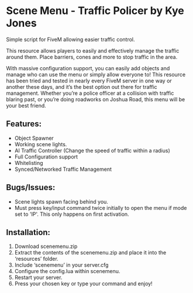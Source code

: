 # Scene Menu - Traffic Policer by Kye Jones
Simple script for FiveM allowing easier traffic control.

This resource allows players to easily and effectively manage the traffic around them. Place barriers, cones and more to stop traffic in the area.

With massive configuration support, you can easily add objects and manage who can use the menu or simply allow everyone to! This resource has been tried and tested in nearly every FiveM server in one way or another these days, and it’s the best option out there for traffic management. Whether you’re a police officer at a collision with traffic blaring past, or you’re doing roadworks on Joshua Road, this menu will be your best friend.

## Features:

- Object Spawner
- Working scene lights.
- AI Traffic Controller (Change the speed of traffic within a radius)
- Full Configuration support
- Whitelisting
- Synced/Networked Traffic Management

## Bugs/Issues:

- Scene lights spawn facing behind you.
- Must press key/input command twice initially to open the menu if mode set to 'IP'. This only happens on first activation.

## Installation:

1. Download scenemenu.zip
2. Extract the contents of the scenemenu.zip and place it into the ‘resources’ folder.
3. Include ‘scenemenu’ in your server.cfg
4. Configure the config.lua within scenemenu.
5. Restart your server.
6. Press your chosen key or type your command and enjoy!
